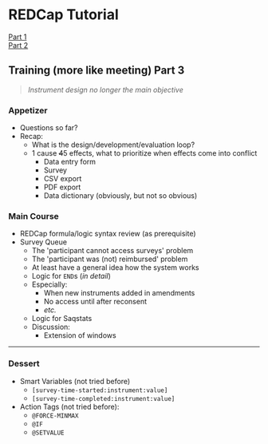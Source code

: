 # REDCap Tutorial

[Part 1](./part-01.md)  
[Part 2](./part-02.md)

## Training (more like meeting) Part 3

> _Instrument design no longer the main objective_

### Appetizer

- Questions so far?
- Recap:
  - What is the design/development/evaluation loop?
  - 1 cause ~~4~~5 effects, what to prioritize when effects come into conflict
    - Data entry form
    - Survey
    - CSV export
    - PDF export
    - Data dictionary (obviously, but not so obvious)

### Main Course

- REDCap formula/logic syntax review (as prerequisite)
- Survey Queue
  - The 'participant cannot access surveys' problem
  - The 'participant was (not) reimbursed' problem
  - At least have a general idea how the system works
  - Logic for `END`s (_in detail_)
  - Especially:
    - When new instruments added in amendments
    - No access until after reconsent
    - _etc._
  - Logic for Saqstats
  - Discussion:
    - Extension of windows

---

### Dessert

- Smart Variables (not tried before)
  - `[survey-time-started:instrument:value]`
  - `[survey-time-completed:instrument:value]`
- Action Tags (not tried before):
  - `@FORCE-MINMAX`
  - `@IF`
  - `@SETVALUE`


